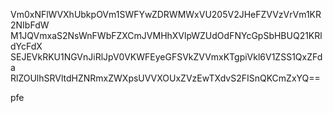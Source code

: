 Vm0xNFlWVXhUbkpOVm1SWFYwZDRWMWxVU205V2JHeFZVVzVrVm1KR2NIbFdW
M1JQVmxaS2NsWnFWbFZXCmJVMHhXVlpWZUdOdFNYcGpSbHBUQ21KRldYcFdX
SEJEVkRKU1NGVnJiRlJpV0VKWFEyeGFSVkZVVmxKTgpiVkl6V1ZSS1QxZFda
RlZOUlhSRVltdHZNRmxZWXpsUVVXOUxZVzEwTXdvS2FISnQKCmZxYQ==

pfe